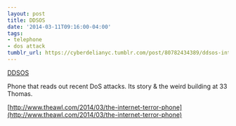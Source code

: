 ```yaml
---
layout: post
title: DDSOS
date: '2014-03-11T09:16:00-04:00'
tags:
- telephone
- dos attack
tumblr_url: https://cyberdelianyc.tumblr.com/post/80782434389/ddsos-internet-terror-phone-dos-attacks
---
```

[DDSOS](http://ddsos.technology/)  

Phone that reads out recent DoS attacks. Its story & the weird building at 33 Thomas.&nbsp;

[http://www.theawl.com/2014/03/the-internet-terror-phone](http://www.theawl.com/2014/03/the-internet-terror-phone)

